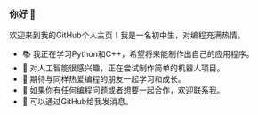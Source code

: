 ### 你好 👋

欢迎来到我的GitHub个人主页！我是一名初中生，对编程充满热情。

- 📚 我正在学习Python和C++，希望将来能制作出自己的应用程序。
- 🌱 对人工智能很感兴趣，正在尝试制作简单的机器人项目。
- 👯 期待与同样热爱编程的朋友一起学习和成长。
- 🤔 如果你有任何编程问题或者想要一起合作，欢迎联系我。
- 💬 可以通过GitHub给我发消息。
